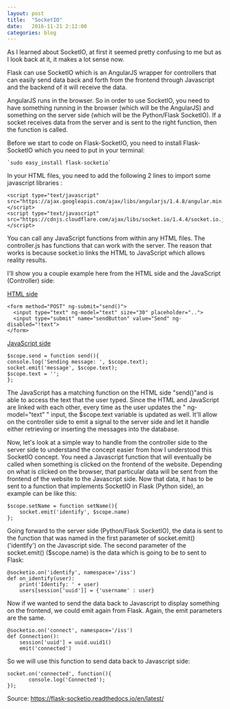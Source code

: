 ```yaml
---
layout: post
title:  "SocketIO"
date:   2016-11-21 2:12:00
categories: blog
---
```

As I learned about SocketIO, at first it seemed pretty confusing to me but as I look back at it, it makes a lot sense now.

Flask can use SocketIO which is an AngularJS wrapper for controllers that can easily send data back and forth from the frontend through
Javascript and the backend of it will receive the data. 

AngularJS runs in the browser. So in order to use SocketIO, you need to have something running in the browser (which will be the AngularJS)
and something on the server side (which will be the Python/Flask SocketIO). If a socket receives data from the server and is sent to the 
right function, then the function is called. 

Before we start to code on Flask-SocketIO, you need to install Flask-SocketIO which you need to put in your terminal:

    `sudo easy_install flask-socketio`
    
In your HTML files, you need to add the following 2 lines to import some javascript libraries :

    <script type="text/javascript" src="https://ajax.googleapis.com/ajax/libs/angularjs/1.4.8/angular.min.js"></script>
    <script type="text/javascript" src="https://cdnjs.cloudflare.com/ajax/libs/socket.io/1.4.4/socket.io.js"></script>
    
You can call any JavaScript functions from within any HTML files. The controller.js has functions that can work with the server. 
The reason that works is because socket.io links the HTML to JavaScript which allows reality results.

I'll show you a couple example here from the HTML side and the JavaScript (Controller) side:

<u>HTML side</u>

    <form method="POST" ng-submit="send()">
      <input type="text" ng-model="text" size="30" placeholder="..">
      <input type="submit" name="sendButton" value="Send" ng-disabled="!text">
    </form>
        

<u>JavaScript side</u>

    $scope.send = function send(){
    console.log('Sending message: ', $scope.text);
    socket.emit('message', $scope.text);
    $scope.text = '';
    };

The JavaScript has a matching function on the HTML side "send()"and is able to access the text that the user typed. Since the HTML and 
JavaScript are linked with each other, every time as the user updates the " ng-model="text" " input, the $scope.text variable is updated
as well. It'll allow on the controller side to emit a signal to the server side and let it handle either retrieving or inserting the messages
into the database.

Now, let's look at a simple way to handle from the controller side to the server side to understand the concept easier from how I understood this SocketIO concept. 
You need a Javascript function that will eventually be called when something is clicked on the frontend of the website. Depending on what is clicked on 
the browser, that particular data will be sent from the frontend of the website to the Javascript side. Now that data, it has to be sent to a function that implements 
SocketIO in Flask (Python side), an example can be like this:

    $scope.setName = function setName(){
        socket.emit('identify', $scope.name)  
    };
    
Going forward to the server side (Python/Flask SocketIO), the data is sent to the function that was named in the first parameter of socket.emit() ('identify') on the Javascript side.
The second parameter of the socket.emit() ($scope.name) is the data which is going to be to sent to Flask:

    @socketio.on('identify', namespace='/iss')
    def on_identify(user):
        print('Identify: ' + user)
        users[session['uuid']] = {'username' : user}

Now if we wanted to send the data back to Javascript to display something on the frontend, we could emit again from Flask. Again, the emit parameters are the same.

    @socketio.on('connect', namespace='/iss')
    def Connection():
        session['uuid'] = uuid.uuid1()
        emit('connected')

So we will use this function to send data back to Javascript side:

    socket.on('connected', function(){
           console.log('Connected'); 
    });

Source: https://flask-socketio.readthedocs.io/en/latest/